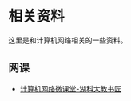# 相关资料

这里是和计算机网络相关的一些资料。

## 网课
- [计算机网络微课堂-湖科大教书匠](https://www.bilibili.com/video/BV1c4411d7jb/?spm_id_from=333.1007.top_right_bar_window_custom_collection.content.click&vd_source=ae63c2d5c481a66256b954757a997831)